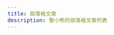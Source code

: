 ```yaml
---
title: 部落格文章
description: 聖小熊的部落格文章列表
---
```


<script setup>
import { ref, computed, nextTick, onMounted } from 'vue'
import { data as allPosts } from '../.vitepress/theme/posts.data.ts'

// 日期格式化函數 (保持不變，它不依賴瀏覽器API)
function formatDateExactlyLikePostPage(dateStringInput) {
  if (dateStringInput === null || dateStringInput === undefined) {
    return '';
  }
  const dateString = String(dateStringInput).trim();
  if (!dateString) {
    return '';
  }
  const containsTimeChars = dateString.includes(':');
  const date = new Date(dateString);
  if (isNaN(date.getTime())) {
    return '';
  }
  const hasSpecifiedTime = containsTimeChars;
  const twDate = new Date(date.toLocaleString('en-US', { timeZone: 'Asia/Taipei' }));
  if (isNaN(twDate.getTime())) {
    return '';
  }
  const yyyy = twDate.getFullYear();
  const mm = String(twDate.getMonth() + 1).padStart(2, '0');
  const dd = String(twDate.getDate()).padStart(2, '0');

  if (hasSpecifiedTime) {
    const hh = String(twDate.getHours()).padStart(2, '0');
    const min = String(twDate.getMinutes()).padStart(2, '0');
    return `${yyyy}-${mm}-${dd} ${hh}:${min}`;
  } else {
    return `${yyyy}-${mm}-${dd}`;
  }
}

const postsPerPage = 10
const currentPage = ref(1)

const totalPages = computed(() => {
  if (!allPosts || !Array.isArray(allPosts)) return 0;
  return Math.ceil(allPosts.length / postsPerPage);
})

const paginatedPosts = computed(() => {
  if (!allPosts || !Array.isArray(allPosts)) return [];
  const start = (currentPage.value - 1) * postsPerPage
  const end = start + postsPerPage
  return allPosts.slice(start, end)
})

const goToPage = (page) => {
  if (page >= 1 && page <= totalPages.value) {
    currentPage.value = page
    // 確保滾動只在客戶端執行。
    // `import.meta.env.SSR` 在伺服器端為 true，在客戶端為 false。
    if (!import.meta.env.SSR) {
      nextTick(() => {
        window.scrollTo({ top: 0, behavior: 'smooth' })
      })
    }
  }
}

const pageNumbers = computed(() => {
  const pages = []
  for (let i = 1; i <= totalPages.value; i++) {
    pages.push(i)
  }
  return pages
})

// *** 重要：任何其他需要直接操作 document 或 window 的程式碼，
// *** 都應該放在 onMounted 鉤子中，因為它只在客戶端執行。
// onMounted(() => {
//   // 例如：某些第三方JS庫的初始化，如果它們需要訪問DOM
//   // console.log('This runs only on the client side, document exists here!');
// });
</script>

<template>
  <div class="blog-list-container">
    <h1>部落格文章</h1>

    <div v-if="paginatedPosts.length > 0" class="post-cards-wrapper">
      <div v-for="post in paginatedPosts" :key="post.url" class="post-card">
        <a :href="post.url" class="post-link" v-if="post && post.url">
          <div class="post-image-wrapper">
            <img :src="post.image" :alt="post.title" class="post-image" />
          </div>
          <div class="post-content">
            <h2 class="post-title">{{ post.title || '無標題' }}</h2>
            <p v-if="post.date" class="post-date">
              <time :datetime="post.date">{{ formatDateExactlyLikePostPage(post.date) }}</time>
            </p>
            <p v-if="post.summary" class="post-summary">{{ post.summary }}</p>
            <div v-if="post.tags && post.tags.length > 0" class="post-tags">
              <span v-for="tag in post.tags" :key="tag" class="tag">#{{ tag }}</span>
            </div>
          </div>
        </a>
        <div v-else class="post-card error-card">
          <p>載入文章資料失敗，可能文章檔案有問題或 URL 遺失。</p>
        </div>
      </div>
    </div>
    <div v-else class="no-posts-message">
      <p>目前沒有任何部落格文章可以顯示。</p>
      <p>請確認您的文章檔案路徑和篩選條件是否正確。</p>
    </div>

    <div v-if="totalPages > 1" class="pagination">
      <button
        :disabled="currentPage === 1"
        @click="goToPage(currentPage - 1)"
        class="pagination-button"
      >
        上一頁
      </button>
      <button
        v-for="page in pageNumbers"
        :key="page"
        @click="goToPage(page)"
        :class="['pagination-button', { active: page === currentPage }]"
      >
        {{ page }}
      </button>
      <button
        :disabled="currentPage === totalPages"
        @click="goToPage(currentPage + 1)"
        class="pagination-button"
      >
        下一頁
      </button>
    </div>
  </div>
</template>

<style scoped>
/* 樣式保持不變 */
.blog-list-container {
  max-width: 960px;
  margin: 0 auto;
  padding: 20px;
}

h1 {
  text-align: center;
  margin-bottom: 40px;
  color: var(--vp-c-text-1);
}

.post-cards-wrapper {
  display: grid;
  gap: 30px;
  grid-template-columns: repeat(auto-fill, minmax(300px, 1fr));
  margin-bottom: 40px;
}

.post-card {
  background-color: var(--vp-c-bg-soft);
  border-radius: 8px;
  box-shadow: var(--vp-shadow-1);
  overflow: hidden;
  transition: transform 0.3s ease, box-shadow 0.3s ease;
  display: flex;
  flex-direction: column;
}

.post-card.error-card {
  background-color: var(--vp-c-bg-alt); /* 錯誤卡片用不同背景色 */
  color: var(--vp-c-text-2);
  border: 1px dashed var(--vp-c-divider);
  text-align: center;
  padding: 20px;
}


.post-card:hover {
  transform: translateY(-5px);
  box-shadow: var(--vp-shadow-2);
}

.post-link {
  text-decoration: none;
  color: inherit;
  display: flex;
  flex-direction: column;
  height: 100%;
}

.post-image-wrapper {
  width: 100%;
  padding-top: 56.25%; /* 16:9 比例 */
  position: relative;
  overflow: hidden;
}

.post-image {
  position: absolute;
  top: 0;
  left: 0;
  width: 100%;
  height: 100%;
  object-fit: cover;
  transition: transform 0.3s ease;
}

.post-card:hover .post-image {
  transform: scale(1.05);
}

.post-content {
  padding: 20px;
  flex-grow: 1;
  display: flex;
  flex-direction: column;
}

.post-title {
  font-size: 1.5em;
  margin-top: 0;
  margin-bottom: 10px;
  color: var(--vp-c-brand-1);
  line-height: 1.3;
}

.post-date {
  font-size: 0.9em;
  color: var(--vp-c-text-2);
  margin-bottom: 15px;
}

.post-summary {
  font-size: 1em;
  color: var(--vp-c-text-1);
  line-height: 1.6;
  margin-bottom: 15px;
  flex-grow: 1;
  overflow: hidden;
  display: -webkit-box;
  -webkit-line-clamp: 3;
  -webkit-box-orient: vertical;
}

.post-tags {
  margin-top: 15px;
  display: flex;
  flex-wrap: wrap;
  gap: 8px;
}

.tag {
  background-color: var(--vp-c-badge-tip-bg);
  color: var(--vp-c-badge-tip-text);
  padding: 4px 10px;
  border-radius: 4px;
  font-size: 0.85em;
  white-space: nowrap;
}

.no-posts-message {
  text-align: center;
  padding: 50px 0;
  color: var(--vp-c-text-2);
}

/* 分頁樣式 */
.pagination {
  display: flex;
  justify-content: center;
  align-items: center;
  margin-top: 50px;
  gap: 10px;
}

.pagination-button {
  background-color: var(--vp-c-bg-soft);
  color: var(--vp-c-text-1);
  border: 1px solid var(--vp-c-divider);
  padding: 8px 15px;
  border-radius: 6px;
  cursor: pointer;
  transition: background-color 0.2s, color 0.2s, border-color 0.2s;
}

.pagination-button:hover:not(:disabled) {
  background-color: var(--vp-c-bg-alt);
  border-color: var(--vp-c-brand-1);
}

.pagination-button.active {
  background-color: var(--vp-c-brand-1);
  color: var(--vp-c-white);
  border-color: var(--vp-c-brand-1);
}

.pagination-button:disabled {
  opacity: 0.5;
  cursor: not-allowed;
}
</style>

